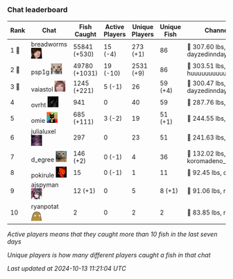 ### Chat leaderboard
| Rank | Chat | Fish Caught | Active Players | Unique Players | Unique Fish | Channel Record 🎊 |
|------|------|-------------|----------------|----------------|-------------|-------------------|
| 1 🥇  | breadworms ![breadworms](https://raw.githubusercontent.com/blableblup/gofish/main/images/players/breadworms.png) | 55841 (+530) | 15 (-4) | 273 (+1) | 86 | 🦑 307.60 lbs, dayzedinndaydreams |
| 2 🥈  | psp1g ![psp1g](https://raw.githubusercontent.com/blableblup/gofish/main/images/players/psp1g.png) | 49780 (+1031) | 19 (-10) | 2531 (+9) | 86 | 🐳 303.51 lbs, huuuuuuuuuuuuuuuuuuuuuurz |
| 3 🥉  | vaiastol ![vaiastol](https://raw.githubusercontent.com/blableblup/gofish/main/images/players/vaiastol.png) | 1245 (+221) | 5 (-1) | 26 | 59 (+4) | 🐳 300.47 lbs, dayzedinndaydreams |
| 4  | ovrht ![ovrht](https://raw.githubusercontent.com/blableblup/gofish/main/images/players/ovrht.png) | 941 | 0 | 40 | 59 | 🐳 287.76 lbs, ovrht |
| 5  | omie ![omie](https://raw.githubusercontent.com/blableblup/gofish/main/images/players/omie.png) | 685 (+111) | 3 (-2) | 19 | 51 (+1) | 🦕 244.55 lbs, ritaaww |
| 6  | julialuxel ![julialuxel](https://raw.githubusercontent.com/blableblup/gofish/main/images/players/julialuxel.png) | 297 | 0 | 23 | 51 | 🦕 241.63 lbs, toastyso |
| 7  | d_egree ![d_egree](https://raw.githubusercontent.com/blableblup/gofish/main/images/players/d_egree.png) | 146 (+2) | 0 (-1) | 4 | 36 | 🐊 132.02 lbs, koromadeno_shogun |
| 8  | pokirule ![pokirule](https://raw.githubusercontent.com/blableblup/gofish/main/images/players/pokirule.png) | 15 | 0 (-1) | 1 | 11 | 🐙 92.45 lbs, osnyisdead |
| 9  | ajspyman ![ajspyman](https://raw.githubusercontent.com/blableblup/gofish/main/images/players/ajspyman.png) | 12 (+1) | 0 | 5 | 8 (+1) | 🐬 91.06 lbs, respirate_ |
| 10  | ryanpotat ![ryanpotat](https://raw.githubusercontent.com/blableblup/gofish/main/images/players/ryanpotat.png) | 2 | 0 | 2 | 2 | 🐊 83.85 lbs, respirate_ |

_Active players means that they caught more than 10 fish in the last seven days_

_Unique players is how many different players caught a fish in that chat_

_Last updated at 2024-10-13 11:21:04 UTC_